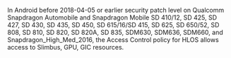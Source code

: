 In Android before 2018-04-05 or earlier security patch level on Qualcomm Snapdragon Automobile and Snapdragon Mobile SD 410/12, SD 425, SD 427, SD 430, SD 435, SD 450, SD 615/16/SD 415, SD 625, SD 650/52, SD 808, SD 810, SD 820, SD 820A, SD 835, SDM630, SDM636, SDM660, and Snapdragon_High_Med_2016, the Access Control policy for HLOS allows access to Slimbus, GPU, GIC resources.